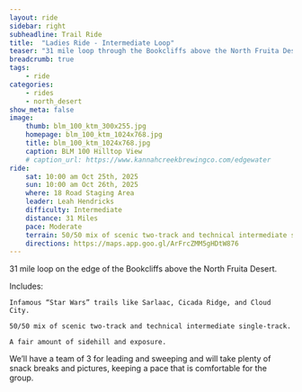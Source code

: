 ```yaml
---
layout: ride
sidebar: right
subheadline: Trail Ride
title:  "Ladies Ride - Intermediate Loop"
teaser: "31 mile loop through the Bookcliffs above the North Fruita Desert"
breadcrumb: true
tags:
    - ride
categories:
    - rides
    - north_desert
show_meta: false    
image:
    thumb: blm_100_ktm_300x255.jpg
    homepage: blm_100_ktm_1024x768.jpg
    title: blm_100_ktm_1024x768.jpg
    caption: BLM 100 Hilltop View
    # caption_url: https://www.kannahcreekbrewingco.com/edgewater
ride:
    sat: 10:00 am Oct 25th, 2025
    sun: 10:00 am Oct 26th, 2025
    where: 18 Road Staging Area
    leader: Leah Hendricks
    difficulty: Intermediate
    distance: 31 Miles
    pace: Moderate
    terrain: 50/50 mix of scenic two-track and technical intermediate single-track.
    directions: https://maps.app.goo.gl/ArFrcZMM5gHDtW876
---
```

31 mile loop on the edge of the Bookcliffs above the North Fruita Desert.

Includes:

    Infamous “Star Wars” trails like Sarlaac, Cicada Ridge, and Cloud City.

    50/50 mix of scenic two-track and technical intermediate single-track.

    A fair amount of sidehill and exposure. 


We’ll have a team of 3 for leading and sweeping and will take plenty of snack breaks and pictures, keeping a pace that is comfortable for the group.
